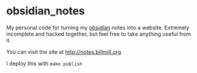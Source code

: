 # obsidian_notes

My personal code for turning my [obsidian](https://obsidian.md/) notes into a website. Extremely incomplete and hacked together, but feel free to take anything useful from it.

You can visit the site at http://notes.billmill.org

I deploy this with `make publish`
